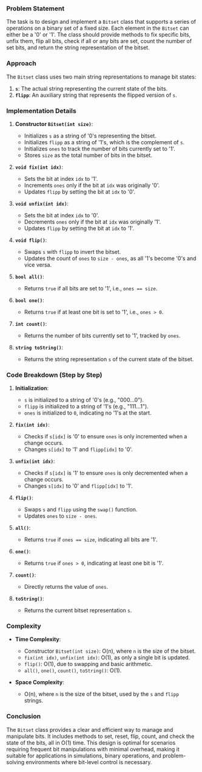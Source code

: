 ### Problem Statement
The task is to design and implement a `Bitset` class that supports a series of operations on a binary set of a fixed size. Each element in the `Bitset` can either be a '0' or '1'. The class should provide methods to fix specific bits, unfix them, flip all bits, check if all or any bits are set, count the number of set bits, and return the string representation of the bitset.

### Approach
The `Bitset` class uses two main string representations to manage bit states:
1. **`s`**: The actual string representing the current state of the bits.
2. **`flipp`**: An auxiliary string that represents the flipped version of `s`.

### Implementation Details
1. **Constructor `Bitset(int size)`**:
   - Initializes `s` as a string of '0's representing the bitset.
   - Initializes `flipp` as a string of '1's, which is the complement of `s`.
   - Initializes `ones` to track the number of bits currently set to '1'.
   - Stores `size` as the total number of bits in the bitset.

2. **`void fix(int idx)`**:
   - Sets the bit at index `idx` to '1'.
   - Increments `ones` only if the bit at `idx` was originally '0'.
   - Updates `flipp` by setting the bit at `idx` to '0'.

3. **`void unfix(int idx)`**:
   - Sets the bit at index `idx` to '0'.
   - Decrements `ones` only if the bit at `idx` was originally '1'.
   - Updates `flipp` by setting the bit at `idx` to '1'.

4. **`void flip()`**:
   - Swaps `s` with `flipp` to invert the bitset.
   - Updates the count of `ones` to `size - ones`, as all '1's become '0's and vice versa.

5. **`bool all()`**:
   - Returns `true` if all bits are set to '1', i.e., `ones == size`.

6. **`bool one()`**:
   - Returns `true` if at least one bit is set to '1', i.e., `ones > 0`.

7. **`int count()`**:
   - Returns the number of bits currently set to '1', tracked by `ones`.

8. **`string toString()`**:
   - Returns the string representation `s` of the current state of the bitset.

### Code Breakdown (Step by Step)
1. **Initialization**:
   - `s` is initialized to a string of '0's (e.g., "000...0").
   - `flipp` is initialized to a string of '1's (e.g., "111...1").
   - `ones` is initialized to `0`, indicating no '1's at the start.

2. **`fix(int idx)`**:
   - Checks if `s[idx]` is '0' to ensure `ones` is only incremented when a change occurs.
   - Changes `s[idx]` to '1' and `flipp[idx]` to '0'.

3. **`unfix(int idx)`**:
   - Checks if `s[idx]` is '1' to ensure `ones` is only decremented when a change occurs.
   - Changes `s[idx]` to '0' and `flipp[idx]` to '1'.

4. **`flip()`**:
   - Swaps `s` and `flipp` using the `swap()` function.
   - Updates `ones` to `size - ones`.

5. **`all()`**:
   - Returns `true` if `ones == size`, indicating all bits are '1'.

6. **`one()`**:
   - Returns `true` if `ones > 0`, indicating at least one bit is '1'.

7. **`count()`**:
   - Directly returns the value of `ones`.

8. **`toString()`**:
   - Returns the current bitset representation `s`.

### Complexity
- **Time Complexity**:
  - Constructor `Bitset(int size)`: O(n), where `n` is the size of the bitset.
  - `fix(int idx)`, `unfix(int idx)`: O(1), as only a single bit is updated.
  - `flip()`: O(1), due to swapping and basic arithmetic.
  - `all()`, `one()`, `count()`, `toString()`: O(1).

- **Space Complexity**:
  - O(n), where `n` is the size of the bitset, used by the `s` and `flipp` strings.

### Conclusion
The `Bitset` class provides a clear and efficient way to manage and manipulate bits. It includes methods to set, reset, flip, count, and check the state of the bits, all in O(1) time. This design is optimal for scenarios requiring frequent bit manipulations with minimal overhead, making it suitable for applications in simulations, binary operations, and problem-solving environments where bit-level control is necessary.